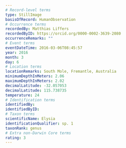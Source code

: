 ```yaml
---
# Record-level terms
type: StillImage
basisOfRecord: HumanObservation
# Occurrence terms
recordedBy: Matthias Liffers
recordedByID: https://orcid.org/0000-0002-3639-2080
occurrenceRemarks: ""
# Event terms
eventDateTime: 2016-03-06T08:45:57
year: 2016
month: 3
day: 6
# Location terms
locationRemarks: South Mole, Fremantle, Australia
minimumDepthInMeters: 2.06
maximumDepthInMeters: 2.02
decimalLatitude: -32.057053
decimalLatitude: 115.738735
temperature: 24
# Identification terms
identifiedBy: 
identifiedByID: 
# Taxon terms
scientificName: Elysia
identificationQualifier: sp. 1
taxonRank: genus
# Extra non-Darwin Core terms
rating: 3
---
```

